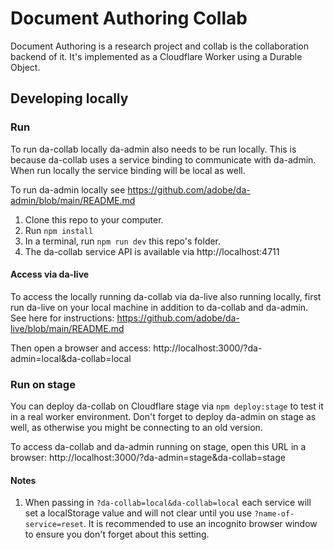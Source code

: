 # Document Authoring Collab

Document Authoring is a research project and collab is the collaboration backend of it.
It's implemented as a Cloudflare Worker using a Durable Object.

## Developing locally
### Run
To run da-collab locally da-admin also needs to be run locally. This is because da-collab uses a service binding
to communicate with da-admin. When run locally the service binding will be local as well.

To run da-admin locally see https://github.com/adobe/da-admin/blob/main/README.md

1. Clone this repo to your computer.
1. Run `npm install`
1. In a terminal, run `npm run dev` this repo's folder.
1. The da-collab service API is available via http://localhost:4711

#### Access via da-live

To access the locally running da-collab via da-live also running locally, first run da-live on your local machine
in addition to da-collab and da-admin. See here for instructions: https://github.com/adobe/da-live/blob/main/README.md

Then open a browser and access: http://localhost:3000/?da-admin=local&da-collab=local

### Run on stage
You can deploy da-collab on Cloudflare stage via `npm deploy:stage` to test it in a real worker environment. Don't
forget to deploy da-admin on stage as well, as otherwise you might be connecting to an old version.

To access da-collab and da-admin running on stage, open this URL in a browser: http://localhost:3000/?da-admin=stage&da-collab=stage

#### Notes
1. When passing in `?da-collab=local&da-collab=local` each service will set a localStorage value and will not clear until you use `?name-of-service=reset`. It is recommended to use an incognito browser window to ensure you don't forget about this setting.
